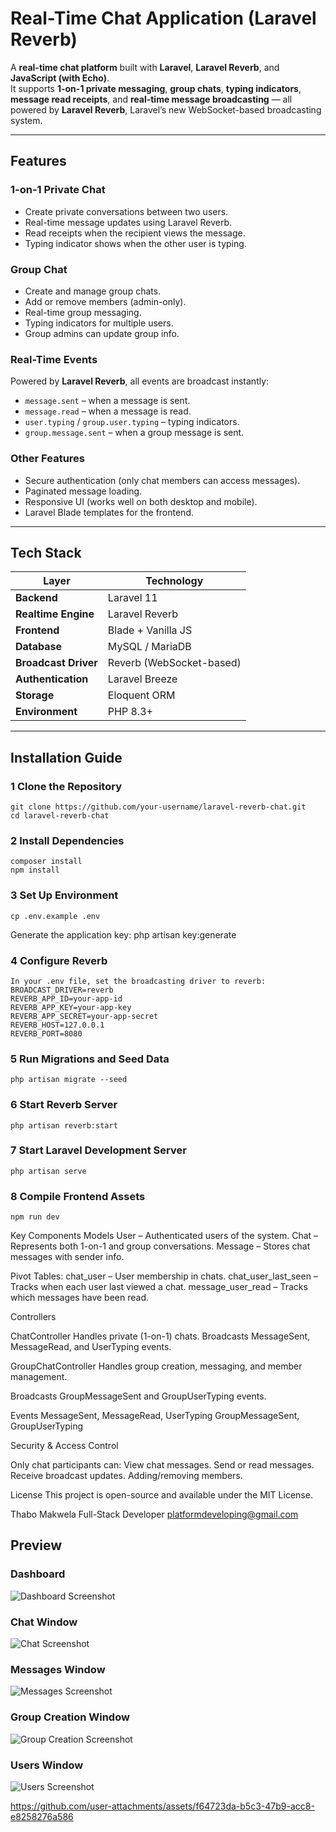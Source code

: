 # Real-Time Chat Application (Laravel Reverb)

A **real-time chat platform** built with **Laravel**, **Laravel Reverb**, and **JavaScript (with Echo)**.  
It supports **1-on-1 private messaging**, **group chats**, **typing indicators**, **message read receipts**, and **real-time message broadcasting** — all powered by **Laravel Reverb**, Laravel’s new WebSocket-based broadcasting system.

---

##  Features

###  1-on-1 Private Chat
- Create private conversations between two users.
- Real-time message updates using Laravel Reverb.
- Read receipts when the recipient views the message.
- Typing indicator shows when the other user is typing.

###  Group Chat
- Create and manage group chats.
- Add or remove members (admin-only).
- Real-time group messaging.
- Typing indicators for multiple users.
- Group admins can update group info.

###  Real-Time Events
Powered by **Laravel Reverb**, all events are broadcast instantly:
- `message.sent` – when a message is sent.
- `message.read` – when a message is read.
- `user.typing` / `group.user.typing` – typing indicators.
- `group.message.sent` – when a group message is sent.

###  Other Features
- Secure authentication (only chat members can access messages).
- Paginated message loading.
- Responsive UI (works well on both desktop and mobile).
- Laravel Blade templates for the frontend.

---

##  Tech Stack

| Layer | Technology |
|-------|-------------|
| **Backend** | Laravel 11 |
| **Realtime Engine** | Laravel Reverb |
| **Frontend** | Blade + Vanilla JS |
| **Database** | MySQL / MariaDB |
| **Broadcast Driver** | Reverb (WebSocket-based) |
| **Authentication** | Laravel Breeze |
| **Storage** | Eloquent ORM |
| **Environment** | PHP 8.3+|

---

##  Installation Guide

### 1 Clone the Repository
    git clone https://github.com/your-username/laravel-reverb-chat.git
    cd laravel-reverb-chat

### 2 Install Dependencies
    composer install
    npm install

### 3 Set Up Environment
    cp .env.example .env
Generate the application key: php artisan key:generate

### 4 Configure Reverb
    In your .env file, set the broadcasting driver to reverb:
    BROADCAST_DRIVER=reverb
    REVERB_APP_ID=your-app-id
    REVERB_APP_KEY=your-app-key
    REVERB_APP_SECRET=your-app-secret
    REVERB_HOST=127.0.0.1
    REVERB_PORT=8080

### 5 Run Migrations and Seed Data
    php artisan migrate --seed
    
### 6 Start Reverb Server
    php artisan reverb:start

### 7 Start Laravel Development Server
    php artisan serve

### 8 Compile Frontend Assets
    npm run dev

Key Components
Models
User – Authenticated users of the system.
Chat – Represents both 1-on-1 and group conversations.
Message – Stores chat messages with sender info.

Pivot Tables:
chat_user – User membership in chats.
chat_user_last_seen – Tracks when each user last viewed a chat.
message_user_read – Tracks which messages have been read.

Controllers

ChatController
Handles private (1-on-1) chats.
Broadcasts MessageSent, MessageRead, and UserTyping events.

GroupChatController
Handles group creation, messaging, and member management.

Broadcasts GroupMessageSent and GroupUserTyping events.

Events
MessageSent, MessageRead, UserTyping
GroupMessageSent, GroupUserTyping

Security & Access Control

Only chat participants can:
View chat messages.
Send or read messages.
Receive broadcast updates.
Adding/removing members.

License
This project is open-source and available under the MIT License.

Thabo Makwela
Full-Stack Developer
platformdeveloping@gmail.com


## Preview

### Dashboard
![Dashboard Screenshot](assets/screenshots/Dashboard.png)

### Chat Window
![Chat Screenshot](assets/screenshots/Chat.png)

### Messages Window
![Messages Screenshot](assets/screenshots/Messages.png)

### Group Creation Window
![Group Creation Screenshot](assets/screenshots/Create_Group.png)

### Users Window
![Users Screenshot](assets/screenshots/users.png)


https://github.com/user-attachments/assets/f64723da-b5c3-47b9-acc8-e8258276a586

